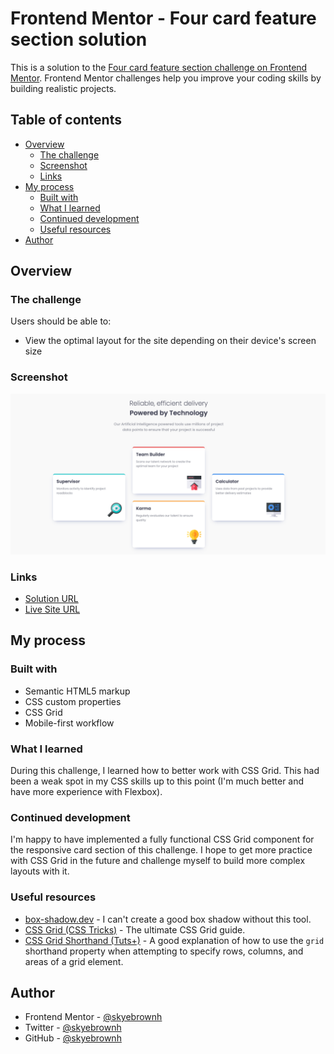 # Frontend Mentor - Four card feature section solution

This is a solution to the [Four card feature section challenge on Frontend Mentor](https://www.frontendmentor.io/challenges/four-card-feature-section-weK1eFYK). Frontend Mentor challenges help you improve your coding skills by building realistic projects. 

## Table of contents

- [Overview](#overview)
  - [The challenge](#the-challenge)
  - [Screenshot](#screenshot)
  - [Links](#links)
- [My process](#my-process)
  - [Built with](#built-with)
  - [What I learned](#what-i-learned)
  - [Continued development](#continued-development)
  - [Useful resources](#useful-resources)
- [Author](#author)

## Overview

### The challenge

Users should be able to:

- View the optimal layout for the site depending on their device's screen size

### Screenshot

![Live Site Screenshot](./screenshot.png)

### Links

- [Solution URL](https://www.frontendmentor.io/solutions/pure-htmlcss-with-css-grid-and-media-queries-58dJ0lVRf)
- [Live Site URL](https://github.com/skyebrownh/four-card-feature-section)

## My process

### Built with

- Semantic HTML5 markup
- CSS custom properties
- CSS Grid
- Mobile-first workflow

### What I learned

During this challenge, I learned how to better work with CSS Grid. This had been a weak spot in my CSS skills up to this point (I'm much better and have more experience with Flexbox).

### Continued development

I'm happy to have implemented a fully functional CSS Grid component for the responsive card section of this challenge. I hope to get more practice with CSS Grid in the future and challenge myself to build more complex layouts with it.

### Useful resources

- [box-shadow.dev](https://box-shadow.dev/) - I can't create a good box shadow without this tool.
- [CSS Grid (CSS Tricks)](https://css-tricks.com/snippets/css/complete-guide-grid/) - The ultimate CSS Grid guide.
- [CSS Grid Shorthand (Tuts+)](https://webdesign.tutsplus.com/tutorials/save-time-with-the-css-grid-shorthand-property--cms-31590) - A good explanation of how to use the `grid` shorthand property when attempting to specify rows, columns, and areas of a grid element.

## Author

- Frontend Mentor - [@skyebrownh](https://www.frontendmentor.io/profile/skyebrownh)
- Twitter - [@skyebrownh](https://www.twitter.com/skyebrownh)
- GitHub - [@skyebrownh](https://www.github.com/skyebrownh)